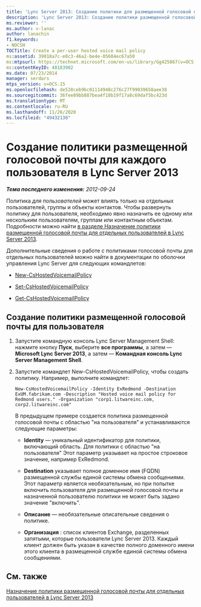 ```yaml
---
title: 'Lync Server 2013: Создание политики для размещенной голосовой почты для отдельных пользователей'
description: 'Lync Server 2013: Создание политики размещенной голосовой почты для отдельных пользователей.'
ms.reviewer: ''
ms.author: v-lanac
author: lanachin
f1.keywords:
- NOCSH
TOCTitle: Create a per-user hosted voice mail policy
ms:assetid: 39018a7c-e0c3-46a2-be4e-05604ec67a50
ms:mtpsurl: https://technet.microsoft.com/en-us/library/Gg425867(v=OCS.15)
ms:contentKeyID: 48183902
ms.date: 07/23/2014
manager: serdars
mtps_version: v=OCS.15
ms.openlocfilehash: de528ceb9bc01114948c276c27f99039658aee38
ms.sourcegitcommit: 36fee89bb887bea4f18b19f17a8c69daf5bc423d
ms.translationtype: MT
ms.contentlocale: ru-RU
ms.lasthandoff: 11/26/2020
ms.locfileid: "49432130"
---
```

# <a name="create-a-per-user-hosted-voice-mail-policy-in-lync-server-2013"></a>Создание политики размещенной голосовой почты для каждого пользователя в Lync Server 2013

<div data-xmlns="http://www.w3.org/1999/xhtml">

<div class="topic" data-xmlns="http://www.w3.org/1999/xhtml" data-msxsl="urn:schemas-microsoft-com:xslt" data-cs="https://msdn.microsoft.com/">

<div data-asp="https://msdn2.microsoft.com/asp">



</div>

<div id="mainSection">

<div id="mainBody">

<span> </span>

_**Тема последнего изменения:** 2012-09-24_

Политика *для пользователей* может влиять только на отдельных пользователей, группы и объекты контактов. Чтобы развернуть политику для пользователя, необходимо явно назначить ее одному или нескольким пользователям, группам или контактным объектам. Подробности можно найти [в разделе Назначение политики размещенной голосовой почты для отдельных пользователей в Lync Server 2013](lync-server-2013-assign-a-per-user-hosted-voice-mail-policy.md).

Дополнительные сведения о работе с политиками голосовой почты для отдельных пользователей можно найти в документации по оболочки управления Lync Server для следующих командлетов:

  - [New-CsHostedVoicemailPolicy](https://docs.microsoft.com/powershell/module/skype/New-CsHostedVoicemailPolicy)

  - [Set-CsHostedVoicemailPolicy](https://docs.microsoft.com/powershell/module/skype/Set-CsHostedVoicemailPolicy)

  - [Get-CsHostedVoicemailPolicy](https://docs.microsoft.com/powershell/module/skype/Get-CsHostedVoicemailPolicy)

<div>

## <a name="to-create-a-per-user-hosted-voice-mail-policy"></a>Создание политики размещенной голосовой почты для пользователя

1.  Запустите командную консоль Lync Server Management Shell: нажмите кнопку **Пуск**, выберите **все программы**, а затем — **Microsoft Lync Server 2013**, а затем — **Командная консоль Lync Server Management Shell**.

2.  Запустите командлет New-CsHostedVoicemailPolicy, чтобы создать политику. Например, выполните командлет:
    
        New-CsHostedVoicemailPolicy -Identity ExRedmond -Destination ExUM.fabrikam.com -Description "Hosted voice mail policy for Redmond users." -Organization "corp1.litwareinc.com, corp2.litwareinc.com"
    
    В предыдущем примере создается политика размещенной голосовой почты с областью "на пользователя" и устанавливаются следующие параметры:
    
      - **Identity** — уникальный идентификатор для политики, включающий область. Для политики с областью "на пользователя" Этот параметр указывает на простое строковое значение, например ExRedmond.
    
      - **Destination** указывает полное доменное имя (FQDN) размещенной службы единой системы обмена сообщениями. Этот параметр является необязательным, но при попытке включить пользователя для размещенной голосовой почты и назначенной пользователю политики не может быть задано значение "включить".
    
      - **Описание** — необязательные описательные сведения о политике.
    
      - **Организация** : список клиентов Exchange, разделенных запятыми, которые пользователи Lync Server 2013. Каждый клиент должен быть указан в качестве полного доменного имени этого клиента в размещенной службе единой системы обмена сообщениями.

</div>

<div>

## <a name="see-also"></a>См. также


[Назначение политики размещенной голосовой почты для отдельных пользователей в Lync Server 2013](lync-server-2013-assign-a-per-user-hosted-voice-mail-policy.md)  
  

</div>

</div>

<span> </span>

</div>

</div>

</div>

